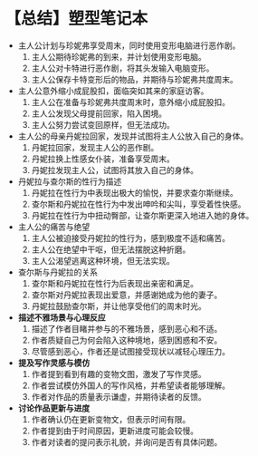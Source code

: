 # 【总结】塑型笔记本

-   主人公计划与珍妮弗享受周末，同时使用变形电脑进行恶作剧。
    1.  主人公期待珍妮弗的到来，并计划使用变形电脑。
    2.  主人公对卡特进行恶作剧，将其头发输入电脑变形。
    3.  主人公保存卡特变形后的物品，并期待与珍妮弗共度周末。
-   主人公意外缩小成屁股扣，面临突如其来的家庭访客。
    1.  主人公在准备与珍妮弗共度周末时，意外缩小成屁股扣。
    2.  主人公发现父母提前回家，陷入困境。
    3.  主人公努力尝试变回原样，但无法成功。
-   主人公的母亲丹妮拉回家，发现并试图将主人公放入自己的身体。
    1.  丹妮拉回家，发现主人公的恶作剧。
    2.  丹妮拉换上性感女仆装，准备享受周末。
    3.  丹妮拉发现主人公，试图将其放入自己的身体。
-   丹妮拉与查尔斯的性行为描述
    1.  丹妮拉在性行为中表现出极大的愉悦，并要求查尔斯继续。
    2.  查尔斯和丹妮拉在性行为中发出呻吟和尖叫，享受着性快感。
    3.  丹妮拉在性行为中扭动臀部，让查尔斯更深入地进入她的身体。
-   主人公的痛苦与绝望
    1.  主人公被迫接受丹妮拉的性行为，感到极度不适和痛苦。
    2.  主人公在绝望中干呕，但无法摆脱这种折磨。
    3.  主人公渴望逃离这种环境，但无法实现。
-   查尔斯与丹妮拉的关系
    1.  查尔斯和丹妮拉在性行为后表现出亲密和满足。
    2.  查尔斯对丹妮拉表现出爱意，并感谢她成为他的妻子。
    3.  丹妮拉鼓励查尔斯，并让他享受他们的周末时光。
-   **描述不雅场景与心理反应**
    1.  描述了作者目睹并参与的不雅场景，感到恶心和不适。
    2.  作者质疑自己为何会陷入这种境地，感到困惑和不安。
    3.  尽管感到恶心，作者还是试图接受现状以减轻心理压力。
-   **提及写作灵感与模仿**
    1.  作者提到看到有趣的变物文图，激发了写作灵感。
    2.  作者尝试模仿外国人的写作风格，并希望读者能够理解。
    3.  作者对作品的质量表示谦虚，并期待读者的反馈。
-   **讨论作品更新与进度**
    1.  作者确认仍在更新变物文，但表示时间有限。
    2.  作者提到由于时间原因，更新进度可能会较慢。
    3.  作者对读者的提问表示礼貌，并询问是否有具体问题。